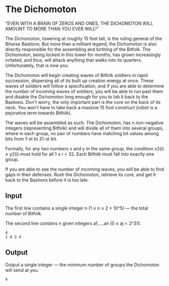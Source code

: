 # The Dichomoton

"EVEN WITH A BRAIN OF ZEROS AND ONES, THE DICHOMOTON WILL AMOUNT TO MORE THAN YOU EVER WILL!"

The Dichomoton, towering at roughly 15 feet tall, is the ruling general of the Bitwise Bastions. But more than a militant legend, the Dichomoton is also directly responsible for the assembling and birthing of the Bitfolk. The Dichomoton, being locked in this tower for months, has grown increasingly irritated, and thus, will attack anything that walks into its quarters. Unfortunately, that is now you.

The Dichomoton will begin creating waves of Bitfolk soldiers in rapid succession, dispersing all of its built up creation energy at once. These waves of soldiers will follow a specification, and if you are able to determine the number of incoming waves of soldiers, you will be able to run past them and disable the Dichomoton long enough for you to lob it back to the Bastions. Don't worry, the only important part is the core on the back of its neck. You won't have to take back a massive 15 foot *construct* (robot is a pejorative term towards Bitfolk).

The waves will be assembled as such. The Dichomoton, has n non-negative integers (representing Bitfolk) and will divide all of them into several groups, where in each group, no pair of numbers have matching bit values among bits from 1-st to 31-st bit.

Formally, for any two numbers x and y in the same group, the condition x2(i) ≠ y2(i) must hold for all 1 ≤ i < 32. Each Bitfolk must fall into exactly one group.

If you are able to see the number of incoming waves, you will be able to find gaps in their defenses. Rush the Dichomoton, retrieve its core, and get it back to the Bastions before it is too late.
## Input

The first line contains a single integer n (1 ≤ n ≤ 2 * 10^5) — the total number of Bitfolk.

The second line contains n given integers a1,…,an (0 ≤ aj < 2^31).

```
4
1 4 3 4
```

## Output

Output a single integer — the minimum number of groups the Dichomoton will send at you.

```
4
```
